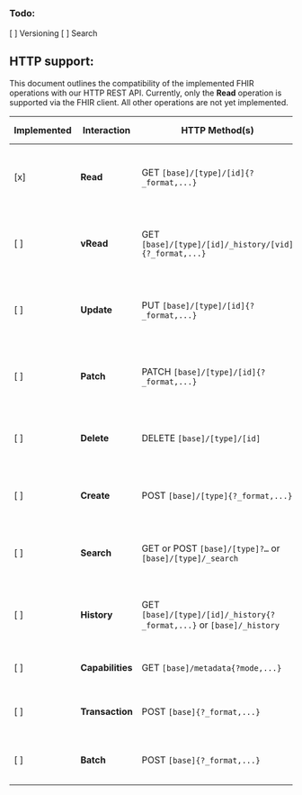 ##

### Todo:
[ ] Versioning
[ ] Search


## HTTP support:

This document outlines the compatibility of the implemented FHIR operations with our HTTP REST API. Currently, only the **Read** operation is supported via the FHIR client. All other operations are not yet implemented.


| Implemented | Interaction    | HTTP Method(s)                                   | FHIR Client Function Signature                                                                                                                        |
|-------------|----------------|--------------------------------------------------|---------------------------------------------------------------------------------------------------------------------------------------------------------|
| [x]         | **Read**       | GET `[base]/[type]/[id]{?_format,...}`           | `query.Read[T resources.Resource](ctx context.Context, client *fhirclient.Client, id datatypes.ID, summary *SearchSummary)`                              |
| [ ]         | **vRead**      | GET `[base]/[type]/[id]/_history/[vid]{?_format,...}` | `query.VRead[T resources.Resource](ctx context.Context, client *fhirclient.Client, id datatypes.ID, version datatypes.ID)`                                |
| [ ]         | **Update**     | PUT `[base]/[type]/[id]{?_format,...}`           | `query.Update[T resources.Resource](ctx context.Context, client *fhirclient.Client, id datatypes.ID, resource T)`                                         |
| [ ]         | **Patch**      | PATCH `[base]/[type]/[id]{?_format,...}`         | `query.Patch[T resources.Resource](ctx context.Context, client *fhirclient.Client, id datatypes.ID, patch PatchData)`                                      |
| [ ]         | **Delete**     | DELETE `[base]/[type]/[id]`                        | `query.Delete[T resources.Resource](ctx context.Context, client *fhirclient.Client, id datatypes.ID)`                                                    |
| [ ]         | **Create**     | POST `[base]/[type]{?_format,...}`               | `query.Create[T resources.Resource](ctx context.Context, client *fhirclient.Client, resource T)`                                                         |
| [ ]         | **Search**     | GET or POST `[base]/[type]?…` or `[base]/[type]/_search` | `query.Search[T resources.Resource](ctx context.Context, client *fhirclient.Client, params SearchParams)`                                                |
| [ ]         | **History**    | GET `[base]/[type]/[id]/_history{?_format,...}` or `[base]/_history` | `query.History[T resources.Resource](ctx context.Context, client *fhirclient.Client, id datatypes.ID, params HistoryParams)`                              |
| [ ]         | **Capabilities** | GET `[base]/metadata{?mode,...}`             | `query.Capabilities(ctx context.Context, client *fhirclient.Client)`                                                                                   |
| [ ]         | **Transaction**  | POST `[base]{?_format,...}`                    | `query.Transaction(ctx context.Context, client *fhirclient.Client, bundle Bundle)`                                                                       |
| [ ]         | **Batch**        | POST `[base]{?_format,...}`                    | `query.Batch(ctx context.Context, client *fhirclient.Client, bundle Bundle)`                                                                             |
